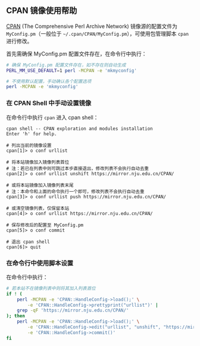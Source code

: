 ## CPAN 镜像使用帮助

[CPAN](https://www.cpan.org/) (The Comprehensive Perl Archive Network) 镜像源的配置文件为 `MyConfig.pm`（一般位于 `~/.cpan/CPAN/MyConfig.pm`），可使用包管理脚本 `cpan` 进行修改。

首先需确保 MyConfig.pm 配置文件存在，在命令行中执行：

```bash
# 确保 MyConfig.pm 配置文件存在，如不存在则自动生成
PERL_MM_USE_DEFAULT=1 perl -MCPAN -e 'mkmyconfig'

# 不使用默认配置，手动确认各个配置选项
perl -MCPAN -e 'mkmyconfig'
```

### 在 CPAN Shell 中手动设置镜像

在命令行中执行 `cpan` 进入 cpan shell：

```shell
cpan shell -- CPAN exploration and modules installation
Enter 'h' for help.

# 列出当前的镜像设置
cpan[1]> o conf urllist

# 将本站镜像加入镜像列表首位
# 注：若已在列表中则可跳过本步直接退出，修改列表不会执行自动去重
cpan[2]> o conf urllist unshift https://mirror.nju.edu.cn/CPAN/

# 或将本站镜像加入镜像列表末尾
# 注：本命令和上面的命令执行一个即可，修改列表不会执行自动去重
cpan[3]> o conf urllist push https://mirror.nju.edu.cn/CPAN/

# 或清空镜像列表，仅保留本站
cpan[4]> o conf urllist https://mirror.nju.edu.cn/CPAN/

# 保存修改后的配置至 MyConfig.pm
cpan[5]> o conf commit

# 退出 cpan shell
cpan[6]> quit
```

### 在命令行中使用脚本设置

在命令行中执行：

```bash
# 若本站不在镜像列表中则将其加入列表首位
if ! (
    perl -MCPAN -e 'CPAN::HandleConfig->load();' \
        -e 'CPAN::HandleConfig->prettyprint("urllist")' |
    grep -qF 'https://mirror.nju.edu.cn/CPAN/'
); then
    perl -MCPAN -e 'CPAN::HandleConfig->load();' \
        -e 'CPAN::HandleConfig->edit("urllist", "unshift", "https://mirror.nju.edu.cn/CPAN/");' \
        -e 'CPAN::HandleConfig->commit()'
fi
```
